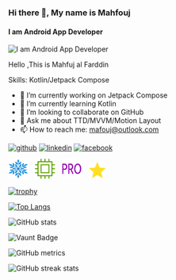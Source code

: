  ### Hi there 👋, My name is Mahfouj
#### I am Android App Developer
![I am Android App Developer]( https://scontent.fdac41-1.fna.fbcdn.net/v/t39.30808-6/351306636_279180577906168_2314747676080232567_n.jpg?_nc_cat=103&ccb=1-7&_nc_sid=6ee11a&_nc_ohc=CuQJsf_IaI0Q7kNvgFCeXfT&_nc_ht=scontent.fdac41-1.fna&oh=00_AYCouYetybqq-uYVRq_KpGH3XEeSfLnurRRGWIqW7_IySg&oe=66BD8DA7)

Hello ,This is Mahfuj al Farddin

Skills: Kotlin/Jetpack Compose

- 🔭 I’m currently working on Jetpack Compose 
- 🌱 I’m currently learning Kotlin 
- 👯 I’m looking to collaborate on GitHub 
- 💬 Ask me about TTD/MVVM/Motion Layout 
- 📫 How to reach me: mafouj@outlook.com 


[<img src='https://cdn.jsdelivr.net/npm/simple-icons@3.0.1/icons/github.svg' alt='github' height='40'>](https://github.com/Mahfouj)  [<img src='https://cdn.jsdelivr.net/npm/simple-icons@3.0.1/icons/linkedin.svg' alt='linkedin' height='40'>](https://www.linkedin.com/in/Mahfouj/)  [<img src='https://cdn.jsdelivr.net/npm/simple-icons@3.0.1/icons/facebook.svg' alt='facebook' height='40'>](https://www.facebook.com/Mahfouj)  

<a href='https://archiveprogram.github.com/'><img src='https://raw.githubusercontent.com/acervenky/animated-github-badges/master/assets/acbadge.gif' width='40' height='40'></a> <a href='https://docs.github.com/en/developers'><img src='https://raw.githubusercontent.com/acervenky/animated-github-badges/master/assets/devbadge.gif' width='40' height='40'></a> <a href='https://github.com/pricing'><img src='https://raw.githubusercontent.com/acervenky/animated-github-badges/master/assets/pro.gif' width='40' height='40'></a> <a href='https://stars.github.com/'><img src='https://raw.githubusercontent.com/acervenky/animated-github-badges/master/assets/starbadge.gif' width='35' height='35'></a> 

[![trophy](https://github-profile-trophy.vercel.app/?username=Mahfouj)](https://github.com/ryo-ma/github-profile-trophy)

[![Top Langs](https://github-readme-stats.vercel.app/api/top-langs/?username=Mahfouj)](https://github.com/anuraghazra/github-readme-stats)

![GitHub stats](https://github-readme-stats.vercel.app/api?username=Mahfouj&show_icons=true&count_private=true)  

![Vaunt Badge](https://api.vaunt.dev/v1/github/entities/Mahfouj/contributions?format=svg&private=true)  

![GitHub metrics](https://metrics.lecoq.io/Mahfouj)  

![GitHub streak stats](https://streak-stats.demolab.com/?user=Mahfouj)  


